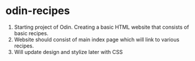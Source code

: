 # odin-recipes
1. Starting project of Odin. Creating a basic HTML website that consists of basic recipes.
2. Website should consist of main index page which will link to various recipes. 
3. Will update design and stylize later with CSS